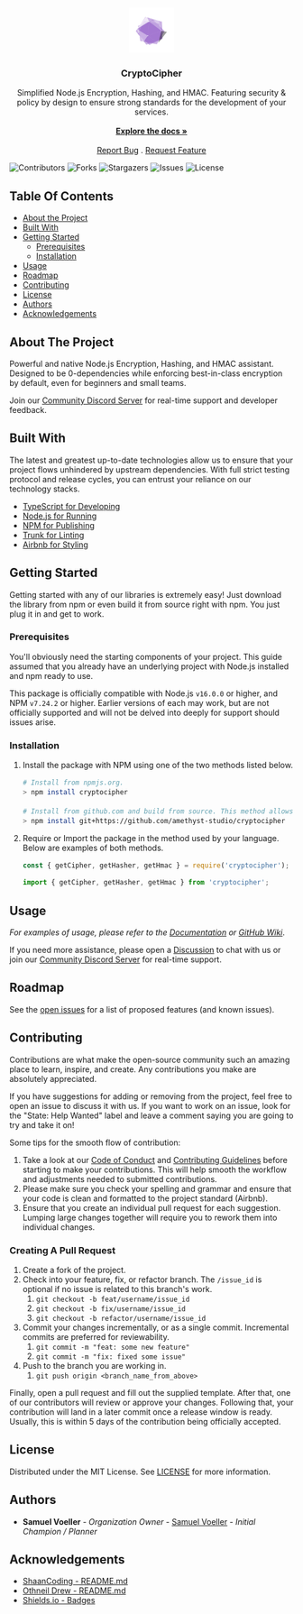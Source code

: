 <!-- trunk-ignore-all(markdownlint/MD013) -->
<!-- trunk-ignore-all(markdownlint/MD033) -->

<!-- trunk-ignore(markdownlint/MD041) -->
<br/>
<p align="center">
  <a href="https://github.com/amethyst-studio/cryptocipher">
    <img src="https://github.com/amethyst-studio/.github/blob/main/asset/icon_trans_512x512.png?raw=true" alt="Logo" width="80" height="80">
  </a>

  <h3 align="center">CryptoCipher</h3>

  <p align="center">
    Simplified Node.js Encryption, Hashing, and HMAC. Featuring security & policy by design to ensure strong standards for the development of your services.
    <br/>
    <br/>
    <a href="https://github.com/amethyst-studio/cryptocipher"><strong>Explore the docs »</strong></a>
    <br/>
    <br/>
    <a href="https://github.com/amethyst-studio/cryptocipher/issues">Report Bug</a>
    .
    <a href="https://github.com/amethyst-studio/cryptocipher/issues">Request Feature</a>
  </p>
</p>

![Contributors](https://img.shields.io/github/contributors/amethyst-studio/cryptocipher?color=dark-green) ![Forks](https://img.shields.io/github/forks/amethyst-studio/cryptocipher?style=social) ![Stargazers](https://img.shields.io/github/stars/amethyst-studio/cryptocipher?style=social) ![Issues](https://img.shields.io/github/issues/amethyst-studio/cryptocipher) ![License](https://img.shields.io/github/license/amethyst-studio/cryptocipher)

<!-- trunk-ignore(markdownlint/MD002) -->
## Table Of Contents

* [About the Project](#about-the-project)
* [Built With](#built-with)
* [Getting Started](#getting-started)
  * [Prerequisites](#prerequisites)
  * [Installation](#installation)
* [Usage](#usage)
* [Roadmap](#roadmap)
* [Contributing](#contributing)
* [License](#license)
* [Authors](#authors)
* [Acknowledgements](#acknowledgements)

## About The Project

Powerful and native Node.js Encryption, Hashing, and HMAC assistant. Designed to be 0-dependencies while enforcing best-in-class encryption by default, even for beginners and small teams.

Join our [Community Discord Server](https://invite-to.amethyst.live) for real-time support and developer feedback.

## Built With

The latest and greatest up-to-date technologies allow us to ensure that your project flows unhindered by upstream dependencies. With full strict testing protocol and release cycles, you can entrust your reliance on our technology stacks.

* [TypeScript for Developing](https://www.typescriptlang.org)
* [Node.js for Running](https://nodejs.org)
* [NPM for Publishing](https://npmjs.org)
* [Trunk for Linting](https://trunk.io)
* [Airbnb for Styling](https://github.com/iamturns/eslint-config-airbnb-typescript)

## Getting Started

Getting started with any of our libraries is extremely easy! Just download the library from npm or even build it from source right with npm. You just plug it in and get to work.

### Prerequisites

You'll obviously need the starting components of your project. This guide assumed that you already have an underlying project with Node.js installed and npm ready to use.

This package is officially compatible with Node.js `v16.0.0` or higher, and NPM `v7.24.2` or higher. Earlier versions of each may work, but are not officially supported and will not be delved into deeply for support should issues arise.

### Installation

1. Install the package with NPM using one of the two methods listed below.

    ```bash
    # Install from npmjs.org.
    > npm install cryptocipher

    # Install from github.com and build from source. This method allows you to target commits, which is recommended for production pinning.
    > npm install git+https://github.com/amethyst-studio/cryptocipher
    ```

2. Require or Import the package in the method used by your language. Below are examples of both methods.

    ```js
    const { getCipher, getHasher, getHmac } = require('cryptocipher');
    ```

    ```ts
    import { getCipher, getHasher, getHmac } from 'cryptocipher';
    ```

## Usage

_For examples of usage, please refer to the [Documentation](https://amethyst-studio.github.io/cryptocipher/index.html) or [GitHub Wiki](https://github.com/amethyst-studio/cryptocipher/wiki)_.

If you need more assistance, please open a [Discussion](/discussions) to chat with us or join our [Community Discord Server](https://invite-to.amethyst.live) for real-time support.

## Roadmap

See the [open issues](https://github.com/amethyst-studio/cryptocipher/issues) for a list of proposed features (and known issues).

## Contributing

Contributions are what make the open-source community such an amazing place to learn, inspire, and create. Any contributions you make are absolutely appreciated.

If you have suggestions for adding or removing from the project, feel free to open an issue to discuss it with us. If you want to work on an issue, look for the "State: Help Wanted" label and leave a comment saying you are going to try and take it on!

Some tips for the smooth flow of contribution:

1. Take a look at our [Code of Conduct](https://github.com/amethyst-studio/.github/blob/main/.github/CODE_OF_CONDUCT.md) and [Contributing Guidelines](https://github.com/amethyst-studio/github/blob/main/.github/CONTRIBUTING.md) before starting to make your contributions. This will help smooth the workflow and adjustments needed to submitted contributions.
2. Please make sure you check your spelling and grammar and ensure that your code is clean and formatted to the project standard (Airbnb).
3. Ensure that you create an individual pull request for each suggestion. Lumping large changes together will require you to rework them into individual changes.

### Creating A Pull Request

1. Create a fork of the project.
2. Check into your feature, fix, or refactor branch. The `/issue_id` is optional if no issue is related to this branch's work.
    1. `git checkout -b feat/username/issue_id`
    2. `git checkout -b fix/username/issue_id`
    3. `git checkout -b refactor/username/issue_id`
3. Commit your changes incrementally, or as a single commit. Incremental commits are preferred for reviewability.
    1. `git commit -m "feat: some new feature"`
    2. `git commit -m "fix: fixed some issue"`
4. Push to the branch you are working in.
    1. `git push origin <branch_name_from_above>`

Finally, open a pull request and fill out the supplied template. After that, one of our contributors will review or approve your changes. Following that, your contribution will land in a later commit once a release window is ready. Usually, this is within 5 days of the contribution being officially accepted.

## License

Distributed under the MIT License. See [LICENSE](https://github.com/amethyst-studio/cryptocipher/blob/main/LICENSE.md) for more information.

## Authors

* **Samuel Voeller** - *Organization Owner* - [Samuel Voeller](https://github.com/xCykrix) - *Initial Champion / Planner*

## Acknowledgements

* [ShaanCoding - README.md](https://github.com/ShaanCoding/)
* [Othneil Drew - README.md](https://github.com/othneildrew/Best-README-Template)
* [Shields.io - Badges](https://shields.io/)
